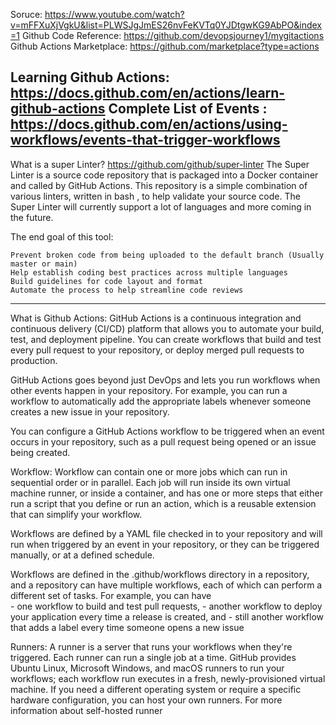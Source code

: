 Soruce: https://www.youtube.com/watch?v=mFFXuXjVgkU&list=PLWSJgJmES26nvFeKVTq0YJDtgwKG9AbPO&index=1
Github Code Reference: https://github.com/devopsjourney1/mygitactions
Github Actions Marketplace:  https://github.com/marketplace?type=actions

Learning Github Actions: https://docs.github.com/en/actions/learn-github-actions
Complete List of Events : https://docs.github.com/en/actions/using-workflows/events-that-trigger-workflows
-------------------------------------------------------------------------

What is a super Linter?
https://github.com/github/super-linter
The Super Linter is a source code repository that is packaged into a Docker container and called by GitHub Actions.
This repository is a simple combination of various linters, written in bash , to help validate your source code.
The Super Linter will currently support a lot of languages and more coming in the future.

The end goal of this tool:

    Prevent broken code from being uploaded to the default branch (Usually master or main)
    Help establish coding best practices across multiple languages
    Build guidelines for code layout and format
    Automate the process to help streamline code reviews
-------------------------------------------------------------------------

What is Github Actions:
GitHub Actions is a continuous integration and continuous delivery (CI/CD) platform that allows you to automate your build, test, and deployment pipeline. You can create workflows that build and test every pull request to your repository, or deploy merged pull requests to production.

GitHub Actions goes beyond just DevOps and lets you run workflows when other events happen in your repository. For example, you can run a workflow to automatically add the appropriate labels whenever someone creates a new issue in your repository.

You can configure a GitHub Actions workflow to be triggered when an event occurs in your repository, such as a pull request being opened or an issue being created. 

Workflow:
Workflow can contain one or more jobs which can run in sequential order or in parallel. Each job will run inside its own virtual machine runner, or inside a container, and has one or more steps that either run a script that you define or run an action, which is a reusable extension that can simplify your workflow.

Workflows are defined by a YAML file checked in to your repository and will run when triggered by an event in your repository, or they can be triggered manually, or at a defined schedule.

Workflows are defined in the .github/workflows directory in a repository, and a repository can have multiple workflows, each of which can perform a different set of tasks. For example, you can have  
    - one workflow to build and test pull requests, 
    - another workflow to deploy your application every time a release is created, and 
    - still another workflow that adds a label every time someone opens a new issue

Runners:
A runner is a server that runs your workflows when they're triggered. 
Each runner can run a single job at a time. 
GitHub provides Ubuntu Linux, Microsoft Windows, and macOS runners to run your workflows; each workflow run executes in a fresh, newly-provisioned virtual machine. 
If you need a different operating system or require a specific hardware configuration, you can host your own runners. For more information about self-hosted runner
